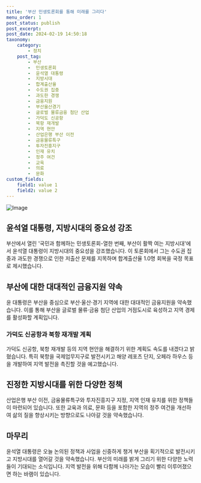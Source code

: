 ```yaml
---
title: '부산 민생토론회를 통해 미래를 그리다'
menu_order: 1
post_status: publish
post_excerpt: 
post_date: 2024-02-19 14:50:18
taxonomy:
    category:
        - 정치
    post_tag:
        - 부산
        -  민생토론회
        -  윤석열 대통령
        -  지방시대
        -  합계출산율
        -  수도권 집중
        -  과도한 경쟁
        -  금융지원
        -  부산울산경기
        -  글로벌 물류금융 첨단 산업
        -  가덕도 신공항
        -  북항 재개발
        -  지역 현안
        -  산업은행 부산 이전
        -  금융물류특구
        -  투자진흥지구
        -  인재 유치
        -  정주 여건
        -  교육
        -  의료
        -  문화
custom_fields:
    field1: value 1
    field2: value 2
---
```


![Image](https://imgnews.pstatic.net/image/005/2024/02/13/2024021316095439791_1707808194_0019159325_20240213161901405.jpg?type=w647)

## 윤석열 대통령, 지방시대의 중요성 강조
부산에서 열린 '국민과 함께하는 민생토론회-열한 번째, 부산이 활짝 여는 지방시대'에서 윤석열 대통령이 지방시대의 중요성을 강조했습니다. 이 토론회에서 그는 수도권 집중과 과도한 경쟁으로 인한 저출산 문제를 지목하며 합계출산율 1.0명 회복을 국정 목표로 제시했습니다.
## 부산에 대한 대대적인 금융지원 약속
윤 대통령은 부산을 중심으로 부산·울산·경기 지역에 대한 대대적인 금융지원을 약속했습니다. 이를 통해 부산을 글로벌 물류·금융 첨단 산업의 거점도시로 육성하고 지역 경제를 활성화할 계획입니다.
### 가덕도 신공항과 북항 재개발 계획
가덕도 신공항, 북항 재개발 등의 지역 현안을 해결하기 위한 계획도 속도를 내겠다고 밝혔습니다. 특히 북항을 국제업무지구로 발전시키고 해양 레포츠 단지, 오페라 하우스 등을 개발하여 지역 발전을 촉진할 것을 예고했습니다.
## 진정한 지방시대를 위한 다양한 정책
산업은행 부산 이전, 금융물류특구와 투자진흥지구 지정, 지역 인재 유치를 위한 정책들이 마련되어 있습니다. 또한 교육과 의료, 문화 등을 포함한 지역의 정주 여건을 개선하여 삶의 질을 향상시키는 방향으로도 나아갈 것을 약속했습니다.
## 마무리
윤석열 대통령은 오늘 논의된 정책과 사업을 신중하게 챙겨 부산을 획기적으로 발전시키고 지방시대를 열어갈 것을 약속했습니다. 부산의 미래를 밝게 그리기 위한 다양한 노력들이 기대되는 소식입니다. 지역 발전을 위해 다함께 나아가는 모습이 빨리 이루어졌으면 하는 바램이 있습니다.
